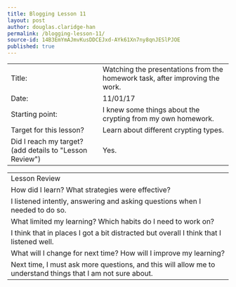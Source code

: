 ```yaml
---
title: Blogging Lesson 11
layout: post
author: douglas.claridge-han
permalink: /blogging-lesson-11/
source-id: 14B3EmYmAJmvKusDDCEJxd-AYk61Xn7ny8qnJESlPJOE
published: true
---
```

<table>
  <tr>
    <td>Title:</td>
    <td>Watching the presentations from the homework task, after improving the work.</td>
  </tr>
  <tr>
    <td>Date:</td>
    <td>11/01/17</td>
  </tr>
  <tr>
    <td>Starting point:</td>
    <td>I knew some things about the crypting from my own homework.</td>
  </tr>
  <tr>
    <td>Target for this lesson?</td>
    <td>Learn about different crypting types.</td>
  </tr>
  <tr>
    <td>Did I reach my target? 
(add details to "Lesson Review")</td>
    <td>Yes.</td>
  </tr>
</table>


<table>
  <tr>
    <td>Lesson Review</td>
  </tr>
  <tr>
    <td>How did I learn? What strategies were effective? </td>
  </tr>
  <tr>
    <td>I listened intently, answering and asking questions when I needed to do so.</td>
  </tr>
  <tr>
    <td>What limited my learning? Which habits do I need to work on? </td>
  </tr>
  <tr>
    <td>I think that in places I got a bit distracted but overall I think that I listened well.</td>
  </tr>
  <tr>
    <td>What will I change for next time? How will I improve my learning?</td>
  </tr>
  <tr>
    <td>Next time, I must ask more questions, and this will allow me to understand things that I am not sure about.</td>
  </tr>
</table>


